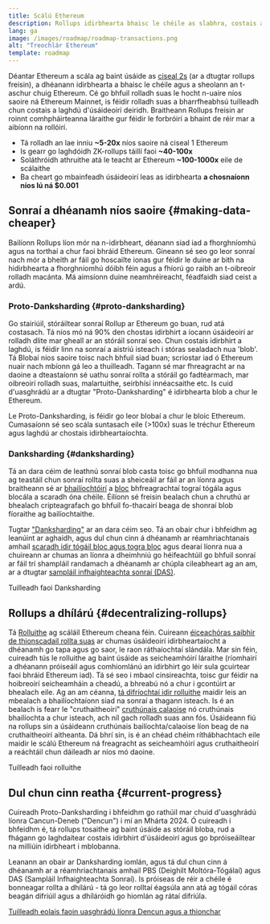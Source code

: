 ```yaml
---
title: Scálú Ethereum
description: Rollups idirbhearta bhaisc le chéile as slabhra, costais a laghdú don úsáideoir. Mar sin féin, tá an chaoi a n-úsáideann rolladh sonraí faoi láthair ró-chostasach, rud a chuireann srian le cé chomh saor agus is féidir idirbhearta a bheith. Réitíonn Proto-Danksharding é seo.
lang: ga
image: /images/roadmap/roadmap-transactions.png
alt: "Treochlár Ethereum"
template: roadmap
---
```


Déantar Ethereum a scála ag baint úsáide as [ciseal 2s](/layer-2/#rollups) (ar a dtugtar rollups freisin), a dhéanann idirbhearta a bhaisc le chéile agus a sheolann an t-aschur chuig Ethereum. Cé go bhfuil rolladh suas le hocht n-uaire níos saoire ná Ethereum Mainnet, is féidir rolladh suas a bharrfheabhsú tuilleadh chun costais a laghdú d'úsáideoirí deiridh. Braitheann Rollups freisin ar roinnt comhpháirteanna láraithe gur féidir le forbróirí a bhaint de réir mar a aibíonn na rollóirí.

<InfoBanner mb={8} title="Costais idirbhirt">
  <ul style={{ marginBottom: 0 }}>
    <li>Tá rolladh an lae inniu <strong>~5-20x</strong> níos saoire ná ciseal 1 Ethereum</li>
    <li>Is gearr go laghdóidh ZK-rollups táillí faoi <strong>~40-100x</strong></li>
    <li>Soláthróidh athruithe atá le teacht ar Ethereum <strong>~100-1000x</strong> eile de scálaithe</li>
    <li style={{ marginBottom: 0 }}>Ba cheart go mbainfeadh úsáideoirí leas as idirbhearta <strong>a chosnaíonn níos lú ná $0.001</strong></li>
  </ul>
</InfoBanner>

## Sonraí a dhéanamh níos saoire {#making-data-cheaper}

Bailíonn Rollups líon mór na n-idirbheart, déanann siad iad a fhorghníomhú agus na torthaí a chur faoi bhráid Ethereum. Gineann sé seo go leor sonraí nach mór a bheith ar fáil go hoscailte ionas gur féidir le duine ar bith na hidirbhearta a fhorghníomhú dóibh féin agus a fhíorú go raibh an t-oibreoir rolladh macánta. Má aimsíonn duine neamhréireacht, féadfaidh siad ceist a ardú.

### Proto-Danksharding {#proto-danksharding}

Go stairiúil, stóráiltear sonraí Rollup ar Ethereum go buan, rud atá costasach. Tá níos mó ná 90% den chostas idirbhirt a íocann úsáideoirí ar rolladh dlite mar gheall ar an stóráil sonraí seo. Chun costais idirbhirt a laghdú, is féidir linn na sonraí a aistriú isteach i stóras sealadach nua 'blob'. Tá Blobaí níos saoire toisc nach bhfuil siad buan; scriostar iad ó Ethereum nuair nach mbíonn gá leo a thuilleadh. Tagann sé mar fhreagracht ar na daoine a dteastaíonn sé uathu sonraí rollta a stóráil go fadtéarmach, mar oibreoirí rolladh suas, malartuithe, seirbhísí innéacsaithe etc. Is cuid d'uasghrádú ar a dtugtar "Proto-Danksharding" é idirbhearta blob a chur le Ethereum.

Le Proto-Danksharding, is féidir go leor blobaí a chur le bloic Ethereum. Cumasaíonn sé seo scála suntasach eile (>100x) suas le tréchur Ethereum agus laghdú ar chostais idirbheartaíochta.

### Danksharding {#danksharding}

Tá an dara céim de leathnú sonraí blob casta toisc go bhfuil modhanna nua ag teastáil chun sonraí rollta suas a sheiceáil ar fáil ar an líonra agus braitheann sé ar [bhailíochtóirí](/glossary/#validator) a [bloc](/glossary/#block) bhfreagrachtaí tograí tógála agus blocála a scaradh óna chéile. Éilíonn sé freisin bealach chun a chruthú ar bhealach cripteagrafach go bhfuil fo-thacairí beaga de shonraí blob fíoraithe ag bailíochtaithe.

Tugtar ["Danksharding"](/roadmap/danksharding/) ar an dara céim seo. Tá an obair chur i bhfeidhm ag leanúint ar aghaidh, agus dul chun cinn á dhéanamh ar réamhriachtanais amhail [scaradh idir tógáil bloc agus togra bloc](/roadmap/pbs) agus dearaí líonra nua a chuireann ar chumas an líonra a dheimhniú go héifeachtúil go bhfuil sonraí ar fáil trí shampláil randamach a dhéanamh ar chúpla cileabheart ag an am, ar a dtugtar [sampláil infhaighteachta sonraí (DAS)](/developers/docs/data-availability).

<ButtonLink variant="outline-color" href="/roadmap/danksharding/">Tuilleadh faoi Danksharding</ButtonLink>

## Rollups a dhílárú {#decentralizing-rollups}

Tá [Rolluithe](/layer-2) ag scáláil Ethereum cheana féin. Cuireann [éiceachóras saibhir de thionscadail rollta suas](https://l2beat.com/scaling/tvl) ar chumas úsáideoirí idirbheartaíocht a dhéanamh go tapa agus go saor, le raon ráthaíochtaí slándála. Mar sin féin, cuireadh tús le rolluithe ag baint úsáide as seicheamhóirí láraithe (ríomhairí a dhéanann próiseáil agus comhiomlánú an idirbhirt go léir sula gcuirtear faoi bhráid Ethereum iad). Tá sé seo i mbaol cinsireachta, toisc gur féidir na hoibreoirí seicheamháin a cheadú, a bhreabú nó a chur i gcontúirt ar bhealach eile. Ag an am céanna, [tá difríochtaí idir rolluithe](https://l2beat.com) maidir leis an mbealach a bhailíochtaíonn siad na sonraí a thagann isteach. Is é an bealach is fearr le "cruthaitheoirí" [cruthúnais calaoise](/glossary/#fraud-proof) nó cruthúnais bhailíochta a chur isteach, ach níl gach rolladh suas ann fós. Úsáideann fiú na rollups sin a úsáideann cruthúnais bailíochta/calaoise líon beag de na cruthaitheoirí aitheanta. Dá bhrí sin, is é an chéad chéim ríthábhachtach eile maidir le scálú Ethereum ná freagracht as seicheamhóirí agus cruthaitheoirí a reáchtáil chun dáileadh ar níos mó daoine.

<ButtonLink variant="outline-color" href="/developers/docs/scaling/">Tuilleadh faoi rolluithe</ButtonLink>

## Dul chun cinn reatha {#current-progress}

Cuireadh Proto-Danksharding i bhfeidhm go rathúil mar chuid d'uasghrádú líonra Cancun-Deneb ("Dencun") i mí an Mhárta 2024. Ó cuireadh i bhfeidhm é, tá rollups tosaithe ag baint úsáide as stóráil bloba, rud a fhágann go laghdaítear costais idirbhirt d'úsáideoirí agus go bpróiseáiltear na milliúin idirbheart i mblobanna.

Leanann an obair ar Danksharding iomlán, agus tá dul chun cinn á dhéanamh ar a réamhriachtanais amhail PBS (Deighilt Moltóra-Tógálaí) agus DAS (Sampláil Infhaighteachta Sonraí). Is próiseas de réir a chéile é bonneagar rollta a dhílárú - tá go leor rolltaí éagsúla ann atá ag tógáil córas beagán difriúil agus a dhíláróidh go hiomlán ag rátaí difriúla.

[Tuilleadh eolais faoin uasghrádú líonra Dencun agus a thionchar](/roadmap/dencun/)

<QuizWidget quizKey="scaling" />